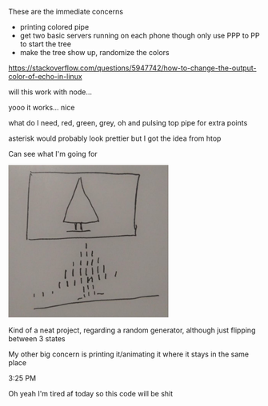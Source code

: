 These are the immediate concerns
- printing colored pipe
- get two basic servers running on each phone
  though only use PPP to PP to start the tree
- make the tree show up, randomize the colors

https://stackoverflow.com/questions/5947742/how-to-change-the-output-color-of-echo-in-linux

will this work with node...

yooo it works... nice

what do I need, red, green, grey, oh and pulsing top pipe for extra points

asterisk would probably look prettier but I got the idea from htop

Can see what I'm going for

<img src="./tree.JPG" width="320"/>

Kind of a neat project, regarding a random generator, although just flipping between 3 states

My other big concern is printing it/animating it where it stays in the same place

3:25 PM

Oh yeah I'm tired af today so this code will be shit
